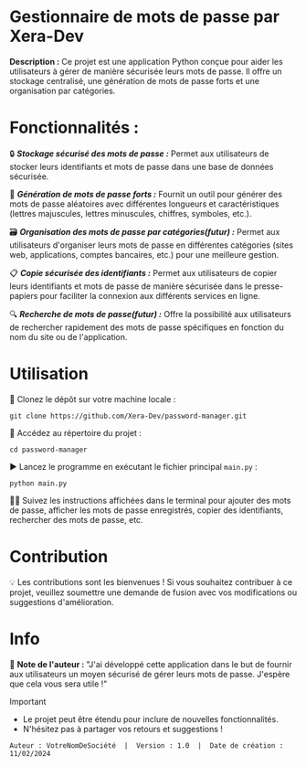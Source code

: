 # Gestionnaire de mots de passe par Xera-Dev

**Description :** Ce projet est une application Python conçue pour aider les utilisateurs à gérer de manière sécurisée leurs mots de passe. Il offre un stockage centralisé, une génération de mots de passe forts et une organisation par catégories.

# Fonctionnalités :

🔒 **_Stockage sécurisé des mots de passe :_** Permet aux utilisateurs de stocker leurs identifiants et mots de passe dans une base de données sécurisée.

🔑 **_Génération de mots de passe forts :_** Fournit un outil pour générer des mots de passe aléatoires avec différentes longueurs et caractéristiques (lettres majuscules, lettres minuscules, chiffres, symboles, etc.).

🗃️ **_Organisation des mots de passe par catégories(futur) :_** Permet aux utilisateurs d'organiser leurs mots de passe en différentes catégories (sites web, applications, comptes bancaires, etc.) pour une meilleure gestion.

📋 **_Copie sécurisée des identifiants :_** Permet aux utilisateurs de copier leurs identifiants et mots de passe de manière sécurisée dans le presse-papiers pour faciliter la connexion aux différents services en ligne.

🔍 **_Recherche de mots de passe(futur) :_** Offre la possibilité aux utilisateurs de rechercher rapidement des mots de passe spécifiques en fonction du nom du site ou de l'application.

# Utilisation

🚀 Clonez le dépôt sur votre machine locale :
  ```
  git clone https://github.com/Xera-Dev/password-manager.git
  ```
📂 Accédez au répertoire du projet :
  ```
  cd password-manager
  ```
▶️ Lancez le programme en exécutant le fichier principal `main.py` :
  ```
  python main.py
  ```
👩‍💻 Suivez les instructions affichées dans le terminal pour ajouter des mots de passe, afficher les mots de passe enregistrés, copier des identifiants, rechercher des mots de passe, etc.

# Contribution

💡 Les contributions sont les bienvenues ! Si vous souhaitez contribuer à ce projet, veuillez soumettre une demande de fusion avec vos modifications ou suggestions d'amélioration.

# Info

📝 **Note de l'auteur :**
"J'ai développé cette application dans le but de fournir aux utilisateurs un moyen sécurisé de gérer leurs mots de passe. J'espère que cela vous sera utile !"

> [!IMPORTANT]
> - Le projet peut être étendu pour inclure de nouvelles fonctionnalités.
> - N'hésitez pas à partager vos retours et suggestions !

```Auteur : VotreNomDeSociété  |  Version : 1.0  |  Date de création : 11/02/2024```

